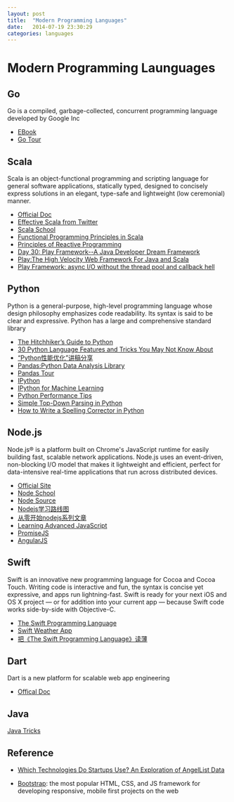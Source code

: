 ```yaml
---
layout: post
title:  "Modern Programming Languages"
date:   2014-07-19 23:30:29
categories: languages
---
```


# Modern Programming Launguages

## Go

Go is a compiled, garbage-collected, concurrent programming language developed by Google Inc

* [EBook](http://www.golang-book.com/)
* [Go Tour](http://tour.golang.org/#1)


## Scala

Scala is an object-functional programming and scripting language for general software applications, statically typed, designed to concisely express solutions in an elegant, type-safe and lightweight (low ceremonial) manner.

* [Official Doc](http://www.scala-lang.org/documentation/getting-started.html)
* [Effective Scala from Twitter](http://twitter.github.io/effectivescala/)
* [Scala School](http://twitter.github.io/scala_school/)
* [Functional Programming Principles in Scala](https://www.coursera.org/course/progfun)
* [Principles of Reactive Programming](https://www.coursera.org/course/reactive)
* [Day 30: Play Framework--A Java Developer Dream Framework](https://www.openshift.com/blogs/day-30-play-framework-a-java-developer-dream-framework)
* [Play:The High Velocity Web Framework For Java and Scala](https://www.playframework.com/)
* [Play Framework: async I/O without the thread pool and callback hell](https://engineering.linkedin.com/play/play-framework-async-io-without-thread-pool-and-callback-hell)


## Python

Python is a general-purpose, high-level programming language whose design philosophy emphasizes code readability. Its syntax is said to be clear and expressive. Python has a large and comprehensive standard library

* [The Hitchhiker’s Guide to Python](http://docs.python-guide.org/en/latest/)
* [30 Python Language Features and Tricks You May Not Know About](http://sahandsaba.com/thirty-python-language-features-and-tricks-you-may-not-know.html)
* [“Python性能优化”讲稿分享](http://blog.csdn.net/gzlaiyonghao/article/details/2239445)
* [Pandas:Python Data Analysis Library](http://pandas.pydata.org/)
* [Pandas Tour](http://nbviewer.ipython.org/gist/wesm/4757075/PandasTour.ipynb)
* [IPython](https://blog.safaribooksonline.com/2014/02/12/using-shell-commands-effectively-ipython/)
* [IPython for Machine Learning](https://github.com/ResearchComputing/Meetup-Fall-2013/tree/master/python)
* [Python Performance Tips](http://blog.monitis.com/2012/02/13/python-performance-tips-part-1/)
* [Simple Top-Down Parsing in Python](http://effbot.org/zone/simple-top-down-parsing.htm)
* [How to Write a Spelling Corrector in Python](http://norvig.com/spell-correct.html)

## Node.js

Node.js® is a platform built on Chrome's JavaScript runtime for easily building fast, scalable network applications. Node.js uses an event-driven, non-blocking I/O model that makes it lightweight and efficient, perfect for data-intensive real-time applications that run across distributed devices.

* [Official Site](http://nodejs.org/)
* [Node School](http://nodeschool.io/)
* [Node Source](https://nodesource.com/blog)
* [Nodejs学习路线图](http://blog.fens.me/nodejs-roadmap/)
* [从零开始nodejs系列文章](http://blog.fens.me/series-nodejs/)
* [Learning Advanced JavaScript](http://ejohn.org/apps/learn/)
* [PromiseJS](https://www.promisejs.org/)
* [AngularJS](https://angularjs.org/)

## Swift

Swift is an innovative new programming language for Cocoa and Cocoa Touch. Writing code is interactive and fun, the syntax is concise yet expressive, and apps run lightning-fast. Swift is ready for your next iOS and OS X project — or for addition into your current app — because Swift code works side-by-side with Objective-C.

* [The Swift Programming Language](https://developer.apple.com/library/prerelease/ios/documentation/Swift/Conceptual/Swift_Programming_Language/)
* [Swift Weather App](http://www.imooc.com/learn/149)
* [把《The Swift Programming Language》读薄](http://hawstein.com/posts/make-thiner-tspl.html)

## Dart

Dart is a new platform for scalable web app engineering

* [Offical Doc](https://www.dartlang.org/)

## Java

[Java Tricks](http://albert.rierol.net/java_tricks.html)


## Reference

* [Which Technologies Do Startups Use? An Exploration of AngelList Data](http://codingvc.com/which-technologies-do-startups-use-an-exploration-of-angellist-data)

* [Bootstrap](http://getbootstrap.com/): the most popular HTML, CSS, and JS framework for developing responsive, mobile first projects on the web